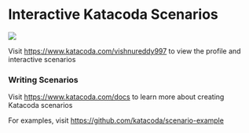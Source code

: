 # Interactive Katacoda Scenarios

[![](http://shields.katacoda.com/katacoda/vishnureddy997/count.svg)](https://www.katacoda.com/vishnureddy997 "Get your profile on Katacoda.com")

Visit https://www.katacoda.com/vishnureddy997 to view the profile and interactive scenarios

### Writing Scenarios
Visit https://www.katacoda.com/docs to learn more about creating Katacoda scenarios

For examples, visit https://github.com/katacoda/scenario-example
